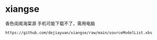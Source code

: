 # xiangse
香色闺阁海棠源
手机可能下载不了，需用电脑

```
https://github.com/dejiayuan/xiangse/raw/main/sourceModelList.xbs
```
